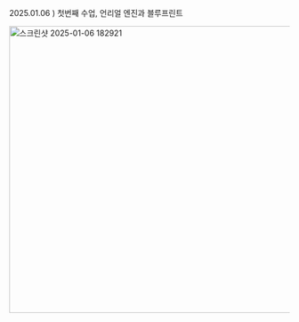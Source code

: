 2025.01.06 ) 첫번째 수업, 언리얼 엔진과 블루프린트

<img width="516" alt="스크린샷 2025-01-06 182921" src="https://github.com/user-attachments/assets/83a5a1fc-bf9b-41fe-8e00-698fa99cdbd3" />
